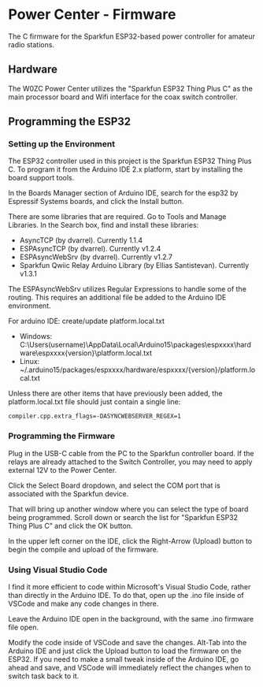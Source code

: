 # Power Center - Firmware
The C firmware for the Sparkfun ESP32-based power controller for amateur radio stations.


## Hardware
The W0ZC Power Center utilizes the "Sparkfun ESP32 Thing Plus C" as the main processor board and Wifi interface
for the coax switch controller. 



## Programming the ESP32 

### Setting up the Environment
The ESP32 controller used in this project is the Sparkfun ESP32 Thing Plus C. To program it from the Arduino IDE 2.x 
platform, start by installing the board support tools.

In the Boards Manager section of Arduino IDE, search for the esp32 by Espressif Systems boards, and click the Install 
button.

There are some libraries that are required. Go to Tools and Manage Libraries. In the Search box, find and install these
libraries:

 * AsyncTCP (by dvarrel). Currently 1.1.4
 * ESPAsyncTCP (by dvarrel). Currently v1.2.4
 * ESPAsyncWebSrv (by dvarrel). Currently v1.2.7
 * Sparkfun Qwiic Relay Arduino Library (by Ellias Santistevan). Currently v1.3.1

The ESPAsyncWebSrv utilizes Regular Expressions to handle some of the routing. This requires an additional file be
added to the Arduino IDE environment.

For arduino IDE: create/update platform.local.txt
 * Windows: C:\Users\(username)\AppData\Local\Arduino15\packages\espxxxx\hardware\espxxxx\{version}\platform.local.txt
 * Linux: ~/.arduino15/packages/espxxxx/hardware/espxxxx/{version}/platform.local.txt

Unless there are other items that have previously been added, the platform.local.txt file should just contain
a single line:

```
compiler.cpp.extra_flags=-DASYNCWEBSERVER_REGEX=1
```

### Programming the Firmware
Plug in the USB-C cable from the PC to the Sparkfun controller board. If the relays are already attached to the
Switch Controller, you may need to apply external 12V to the Power Center.

Click the Select Board dropdown, and select the COM port that is associated with the Sparkfun device.

That will bring up another window where you can select the type of board being programmed. Scroll down or search the list
for "Sparkfun ESP32 Thing Plus C" and click the OK button.

In the upper left corner on the IDE, click the Right-Arrow (Upload) button to begin the compile and upload of the firmware.

### Using Visual Studio Code
I find it more efficient to code within Microsoft's Visual Studio Code, rather than directly in the Arduino IDE. To do that,
open up the .ino file inside of VSCode and make any code changes in there.

Leave the Arduino IDE open in the background, with the same .ino firmware file open. 

Modify the code inside of VSCode and save the changes. Alt-Tab into the Arduino IDE and just click the Upload button to 
load the firmware on the ESP32. If you need to make a small tweak inside of the Arduino IDE, go ahead and save, and VSCode
will immediately reflect the changes when to switch task back to it.
